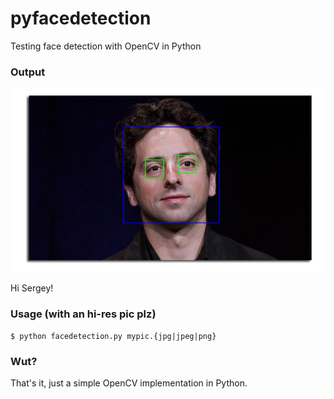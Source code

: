 # pyfacedetection
Testing face detection with OpenCV in Python

### Output
![output](https://raw.githubusercontent.com/cttynul/pyfacedetection/master/screenshot.png)

Hi Sergey!


### Usage (with an hi-res pic plz)
`
$ python facedetection.py mypic.{jpg|jpeg|png}
`

### Wut?
That's it, just a simple OpenCV implementation in Python.
